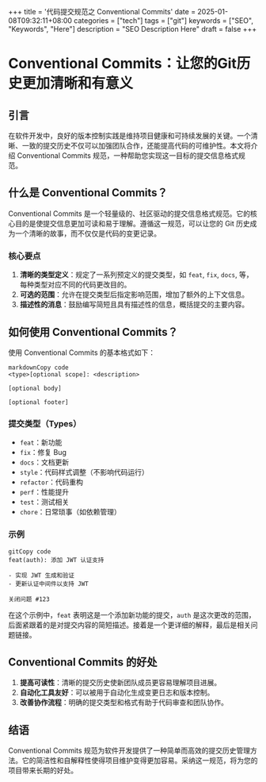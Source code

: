 +++
title = '代码提交规范之 Conventional Commits'
date = 2025-01-08T09:32:11+08:00
categories = ["tech"]
tags = ["git"]
keywords = ["SEO", "Keywords", "Here"]
description = "SEO Description Here"
draft = false
+++

# Conventional Commits：让您的Git历史更加清晰和有意义

## 引言

在软件开发中，良好的版本控制实践是维持项目健康和可持续发展的关键。一个清晰、一致的提交历史不仅可以加强团队合作，还能提高代码的可维护性。本文将介绍 Conventional Commits 规范，一种帮助您实现这一目标的提交信息格式规范。

## 什么是 Conventional Commits？

Conventional Commits 是一个轻量级的、社区驱动的提交信息格式规范。它的核心目的是使提交信息更加可读和易于理解。遵循这一规范，可以让您的 Git 历史成为一个清晰的故事，而不仅仅是代码的变更记录。

### 核心要点

1. **清晰的类型定义**：规定了一系列预定义的提交类型，如 `feat`, `fix`, `docs`, 等，每种类型对应不同的代码更改目的。
2. **可选的范围**：允许在提交类型后指定影响范围，增加了额外的上下文信息。
3. **描述性的消息**：鼓励编写简短且具有描述性的信息，概括提交的主要内容。

## 如何使用 Conventional Commits？

使用 Conventional Commits 的基本格式如下：

```
markdownCopy code
<type>[optional scope]: <description>

[optional body]

[optional footer]
```

### 提交类型（Types）

- `feat`：新功能
- `fix`：修复 Bug
- `docs`：文档更新
- `style`：代码样式调整（不影响代码运行）
- `refactor`：代码重构
- `perf`：性能提升
- `test`：测试相关
- `chore`：日常琐事（如依赖管理）

### 示例

```
gitCopy code
feat(auth): 添加 JWT 认证支持

- 实现 JWT 生成和验证
- 更新认证中间件以支持 JWT

关闭问题 #123
```

在这个示例中，`feat` 表明这是一个添加新功能的提交，`auth` 是这次更改的范围，后面紧跟着的是对提交内容的简短描述。接着是一个更详细的解释，最后是相关问题链接。

## Conventional Commits 的好处

1. **提高可读性**：清晰的提交历史使新团队成员更容易理解项目进展。
2. **自动化工具友好**：可以被用于自动化生成变更日志和版本控制。
3. **改善协作流程**：明确的提交类型和格式有助于代码审查和团队协作。

## 结语

Conventional Commits 规范为软件开发提供了一种简单而高效的提交历史管理方法。它的简洁性和自解释性使得项目维护变得更加容易。采纳这一规范，将为您的项目带来长期的好处。